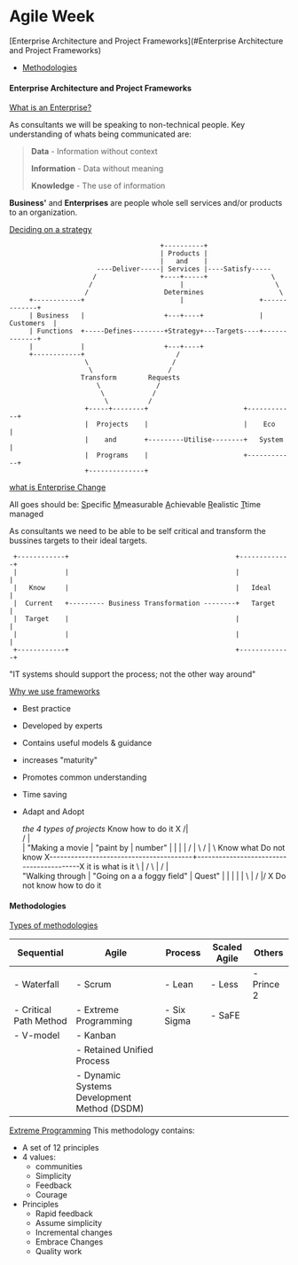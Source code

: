 # Agile Week

[Enterprise Architecture and Project Frameworks](#Enterprise Architecture and Project Frameworks)

 - [Methodologies](#Methodologies)


#### Enterprise Architecture and Project Frameworks

<u>What is an Enterprise?</u>

As consultants we will be speaking to non-technical people. Key understanding of whats being communicated are:

>  **Data** - Information without context
>
> **Information** - Data without meaning
>
> **Knowledge** - The use of information

**Business'** and **Enterprises** are people whole sell services and/or products to an organization.

<u>Deciding on a strategy</u>

                              
                                          +----------+
                                          | Products |
                                          |   and    |    
                          ----Deliver-----| Services |----Satisfy-----
                         /                +----+-----+                \
                        /                      |                       \
                       /                   Determines                   \
         +------------+                        |                   +-------------+
         | Business   |                    +---+----+              |  Customers  | 
         | Functions  +-----Defines--------+Strategy+---Targets----+-------------+
         |            |                    +---+----+              
         +------------+                       / 
                       \                     / 
                        \                   / 
                      Transform        Requests 
                          \              / 
                           \            / 
                            \          / 
                       +-----+--------+                        +------------+
                       |  Projects    |                        |    Eco     |
                       |    and       +---------Utilise--------+   System   |
                       |  Programs    |                        +------------+
                       +--------------+


<u>what is Enterprise Change</u>

All goes should be:
<u>S</u>pecific
<u>M</u>measurable
<u>A</u>chievable
<u>R</u>ealistic
<u>T</u>time managed

As consultants  we need to be able to be self critical and transform the bussines targets to their ideal targets.

     +------------+                                          +-------------+
     |            |                                          |             |
     |   Know     |                                          |   Ideal     |
     |  Current   +--------- Business Transformation --------+   Target    |
     |  Target    |                                          |             |
     |            |                                          |             |
     +------------+                                          +-------------+


 "IT systems should support the process; not the other way around"

<u>Why we use frameworks</u>

- Best practice
- Developed by experts
- Contains useful models & guidance
- increases "maturity"
- Promotes common understanding
- Time saving
- Adapt and Adopt



     _the 4 types of projects_
                                                      Know how
                                                      to do it
                                                         X
                                                        /|\
                                                       / | \
                                                         |
                             "Making a movie             |       "paint by
                                                         |         number"
                                                         |
                                                         |
                                                         |
                                                         |
                  /                                      |                                       \ 
                 /                                       |                                        \  Know what
    Do not know X----------------------------------------+-----------------------------------------X   it is
     what is it  \                                       |                                        / 
                  \                                      |                                       / 
                                                         |                                       
                            "Walking through             |       "Going on a 
                              a foggy field"             |          Quest"
                                                         |
                                                         |
                                                         |
                                                         |
                                                         |
                                                       \ | / 
                                                        \|/ 
                                                         X
                                                     Do not know
                                                    how to do it



#### Methodologies

<u>Types of methodologies</u>

| Sequential             | Agile                                       | Process     | Scaled Agile | Others     |
|------------------------|---------------------------------------------|-------------|--------------|------------|
| - Waterfall            | - Scrum                                     | - Lean      | - Less       | - Prince 2 |
| - Critical Path Method | - Extreme Programming                       | - Six Sigma | - SaFE       |            |
| - V-model              | - Kanban                                    |             |              |            |
|                        | - Retained Unified Process                  |             |              |            |
|                        | - Dynamic Systems Development Method (DSDM) |             |              |            |


<u>Extreme Programming</u>
This methodology contains:
- A set of 12 principles
- 4 values:
	- communities
	- Simplicity
	- Feedback
	- Courage
- Principles
	- Rapid feedback
	- Assume simplicity
	- Incremental changes
	- Embrace Changes
	- Quality work
